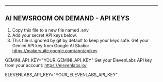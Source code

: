 ---------------------------------------------------
AI NEWSROOM ON DEMAND - API KEYS
---------------------------------------------------
1. Copy this file to a new file named .env
2. Add your secret API keys below.
3. This file is ignored by git by default to keep your keys safe.
Get your Gemini API key from Google AI Studio: https://makersuite.google.com/app/apikey

GEMINI_API_KEY="YOUR_GEMINI_API_KEY"
Get your ElevenLabs API key from your account: https://elevenlabs.io/

ELEVENLABS_API_KEY="YOUR_ELEVENLABS_API_KEY"
